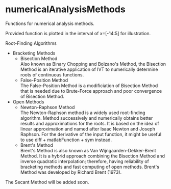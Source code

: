 # numericalAnalysisMethods
Functions for numerical analysis methods.

Provided function is plotted in the interval of x=[-14:5] for illustration. 

Root-Finding Algorithms
- Bracketing Methods
  - Bisection Method  
    Also known as Binary Chopping and Bolzano's Method, the Bisection Method is an iterative application of IVT to numerically determine roots of continuous functions. 
  - False-Position Method  
    The False-Position Method is a modificiation of Bisection Method that is needed due to Brute-Force approach and poor convergence of Bisection Method.
- Open Methods
  - Newton-Raphson Method  
    The Newton-Raphson method is a widely used root-finding algorithm. Method successively and numerically obtains better results and approximations for the roots. It is based on the idea of linear approximation and named after Isaac Newton and Joseph Raphson. For the derivative of the input function, it might be useful to use diff + matlabFunction + sym instead.  
  - Brent's Method  
    Brent's Method is also known as Van Wijngaarden-Dekker-Brent Method. It is a hybrid approach combining the Bisection Method and inverse quadratic interpolation; therefore, having reliability of bracketing methods and fast computing of open methods. Brent's Method was developed by Richard Brent (1973).  


The Secant Method will be added soon.
